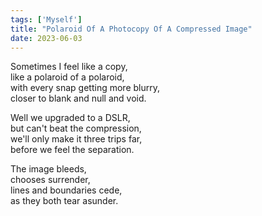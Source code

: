 ```yaml
---
tags: ['Myself']
title: "Polaroid Of A Photocopy Of A Compressed Image"
date: 2023-06-03
---
```


Sometimes I feel like a copy,  
like a polaroid of a polaroid,  
with every snap getting more blurry,  
closer to blank and null and void.

Well we upgraded to a DSLR,  
but can't beat the compression,  
we'll only make it three trips far,  
before we feel the separation.

The image bleeds,  
chooses surrender,  
lines and boundaries cede,  
as they both tear asunder.
